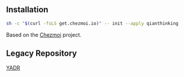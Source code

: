 ## Installation

```sh
sh -c "$(curl -fsLS get.chezmoi.io)" -- init --apply qianthinking
```

Based on the [Chezmoi](https://www.chezmoi.io/) project.

## Legacy Repository
[YADR](https://github.com/qianthinking/dotfiles-yadr)
